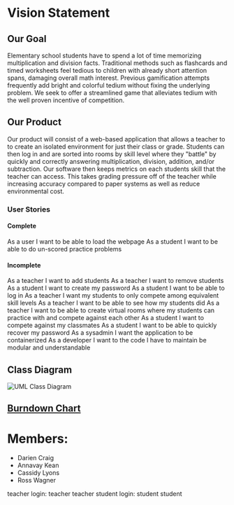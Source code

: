 # **Vision Statement**

## **Our Goal**

Elementary school students have to spend a lot of time memorizing multiplication and division facts.  Traditional methods such as flashcards and timed worksheets feel tedious to children with already short attention spans, damaging overall math interest.  Previous gamification attempts frequently add bright and colorful tedium without fixing the underlying problem.  We seek to offer a streamlined game that alleviates tedium with the well proven incentive of competition.


## **Our Product**

Our product will consist of a web-based application that allows a teacher to to create an isolated environment for just their class or grade.  Students can then log in and are sorted into rooms by skill level where they "battle" by quickly and correctly answering multiplication, division, addition, and/or subtraction.  Our software then keeps metrics on each students skill that the teacher can access.  This takes grading pressure off of the teacher while increasing accuracy compared to paper systems as well as reduce environmental cost.  

### **User Stories**
#### **Complete**
As a user I want to be able to load the webpage
As a student I want to be able to do un-scored practice problems

#### **Incomplete**
As a teacher I want to add students
As a teacher I want to remove students
As a student I want to create my password
As a student I want to be able to log in
As a teacher I want my students to only compete among equivalent skill levels
As a teacher I want to be able to see how my students did
As a teacher I want to be able to create virtual rooms where my students can practice with and compete against each other
As a student I want to compete against my classmates
As a student I want to be able to quickly recover my password
As a sysadmin I want the application to be containerized
As a developer I want to the code I have to maintain be modular and understandable


## **Class Diagram**

![UML Class Diagram](https://raw.githubusercontent.com/Fun-Team-Name/Koeus/master/Documentation/UML%20Class%20Diagram.png)

## [**Burndown Chart**](https://docs.google.com/spreadsheets/d/19vf88oTctJ-OZ2_OGCEM8ZfFbThggKwMdxrUroNmdWw/edit?usp=sharing)


# Members:
* Darien Craig
* Annavay Kean
* Cassidy Lyons
* Ross Wagner

teacher login:
teacher
teacher
student login:
student
student
